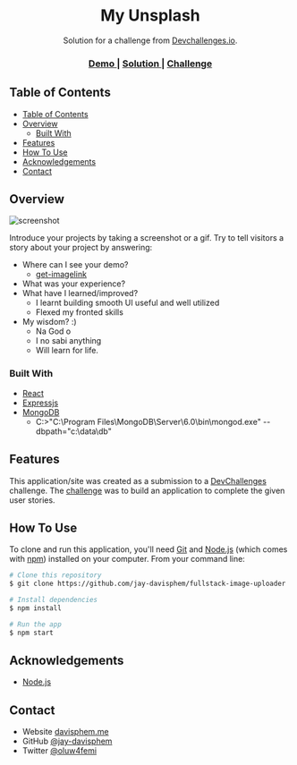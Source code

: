 <h1 align="center">My Unsplash</h1>

<div align="center">
   Solution for a challenge from  <a href="http://devchallenges.io" target="_blank">Devchallenges.io</a>.
</div>

<div align="center">
  <h3>
    <a href="https://davisphem-uploads.vercel.app">
      Demo
    </a>
    <span> | </span>
    <a href="https://github.com/jay-davisphem/fullstack-image-uploader">
      Solution
    </a>
    <span> | </span>
    <a href="https://devchallenges.io/challenges/O2iGT9yBd6xZBrOcVirx">
      Challenge
    </a>
  </h3>
</div>

<!-- TABLE OF CONTENTS -->

## Table of Contents

- [Table of Contents](#table-of-contents)
- [Overview](#overview)
  - [Built With](#built-with)
- [Features](#features)
- [How To Use](#how-to-use)
- [Acknowledgements](#acknowledgements)
- [Contact](#contact)

## Overview

![screenshot](https://user-images.githubusercontent.com/16707738/92399059-5716eb00-f132-11ea-8b14-bcacdc8ec97b.png)

Introduce your projects by taking a screenshot or a gif. Try to tell visitors a story about your project by answering:

- Where can I see your demo?
  - [get-imagelink](https://get-imagelink.vercel.app)
- What was your experience?
- What have I learned/improved?
  - I learnt building smooth UI useful and well utilized
  - Flexed my fronted skills
- My wisdom? :)
  - Na God o
  - I no sabi anything
  - Will learn for life.

### Built With

- [React](https://reactjs.org/)
- [Expressjs](https://expressjs.com)
- [MongoDB](https://mongodb.com)
  - C:\>"C:\Program Files\MongoDB\Server\6.0\bin\mongod.exe" --dbpath="c:\data\db"
## Features


This application/site was created as a submission to a [DevChallenges](https://devchallenges.io/challenges) challenge. The [challenge](https://devchallenges.io/challenges/O2iGT9yBd6xZBrOcVirx) was to build an application to complete the given user stories.

## How To Use

<!-- Example: -->

To clone and run this application, you'll need [Git](https://git-scm.com) and [Node.js](https://nodejs.org/en/download/) (which comes with [npm](http://npmjs.com)) installed on your computer. From your command line:

```bash
# Clone this repository
$ git clone https://github.com/jay-davisphem/fullstack-image-uploader

# Install dependencies
$ npm install

# Run the app
$ npm start
```

## Acknowledgements

- [Node.js](https://nodejs.org/)
## Contact

- Website [davisphem.me](https://davisphem.me)
- GitHub [@jay-davisphem](https://github.com/jay-davisphem)
- Twitter [@oluw4femi](https://twitter.com/oluw4femi)
